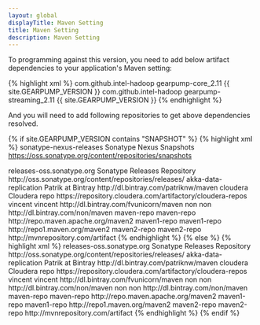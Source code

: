 ```yaml
---
layout: global
displayTitle: Maven Setting
title: Maven Setting
description: Maven Setting
---
```


To programming against this version, you need to add below artifact dependencies to your application's Maven setting:

{% highlight xml %}
<dependencies>
<dependency>
<groupId>com.github.intel-hadoop</groupId>
<artifactId>gearpump-core_2.11</artifactId>
<version>{{ site.GEARPUMP_VERSION }}</version>
</dependency>
<dependency>
<groupId>com.github.intel-hadoop</groupId>
<artifactId>gearpump-streaming_2.11</artifactId>
<version>{{ site.GEARPUMP_VERSION }}</version>
</dependency>
</dependencies>
{% endhighlight %}

And you will need to add following repositories to get above dependencies resolved.

{% if site.GEARPUMP_VERSION contains "SNAPSHOT" %}
{% highlight xml %}
<repositories>
<repository>
  <id>sonatype-nexus-releases</id>
  <name>Sonatype Nexus Snapshots</name>
  <url>https://oss.sonatype.org/content/repositories/snapshots</url>

</repository>

<repository>
<id>releases-oss.sonatype.org</id>
<name>Sonatype Releases Repository</name>
<url>http://oss.sonatype.org/content/repositories/releases/</url>
</repository>

<repository>
    <id>akka-data-replication</id>
    <name>Patrik at Bintray</name>
    <url>http://dl.bintray.com/patriknw/maven</url>
</repository>

<repository>
    <id>cloudera</id>
    <name>Cloudera repo</name>
    <url>https://repository.cloudera.com/artifactory/cloudera-repos</url>
</repository>

<repository>
    <id>vincent</id>
    <name>vincent</name>
    <url>http://dl.bintray.com/fvunicorn/maven</url>
</repository>

<repository>
    <id>non</id>
    <name>non</name>
    <url>http://dl.bintray.com/non/maven</url>
</repository>

<repository>
    <id>maven-repo</id>
    <name>maven-repo</name>
    <url>http://repo.maven.apache.org/maven2</url>
</repository>

<repository>
    <id>maven1-repo</id>
    <name>maven1-repo</name>
    <url>http://repo1.maven.org/maven2</url>
</repository>

<repository>
    <id>maven2-repo</id>
    <name>maven2-repo</name>
    <url>http://mvnrepository.com/artifact</url>
</repository>

</repositories>
{% endhighlight %}
{% else %}
{% highlight xml %}
<repositories>
<repository>
<id>releases-oss.sonatype.org</id>
<name>Sonatype Releases Repository</name>
<url>http://oss.sonatype.org/content/repositories/releases/</url>
</repository>

<repository>
    <id>akka-data-replication</id>
    <name>Patrik at Bintray</name>
    <url>http://dl.bintray.com/patriknw/maven</url>
</repository>

<repository>
    <id>cloudera</id>
    <name>Cloudera repo</name>
    <url>https://repository.cloudera.com/artifactory/cloudera-repos</url>
</repository>

<repository>
    <id>vincent</id>
    <name>vincent</name>
    <url>http://dl.bintray.com/fvunicorn/maven</url>
</repository>

<repository>
    <id>non</id>
    <name>non</name>
    <url>http://dl.bintray.com/non/maven</url>
</repository>

<repository>
    <id>non</id>
    <name>non</name>
    <url>http://dl.bintray.com/non/maven</url>
</repository>

<repository>
    <id>maven-repo</id>
    <name>maven-repo</name>
    <url>http://repo.maven.apache.org/maven2</url>
</repository>

<repository>
    <id>maven1-repo</id>
    <name>maven1-repo</name>
    <url>http://repo1.maven.org/maven2</url>
</repository>

<repository>
    <id>maven2-repo</id>
    <name>maven2-repo</name>
    <url>http://mvnrepository.com/artifact</url>
</repository>

</repositories>
{% endhighlight %}
{% endif %}
